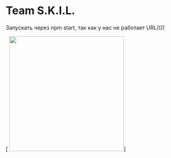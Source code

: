 # Team S.K.I.L.

Запускать через npm start, так как у нас не работает URL((((

 [ <img width=300 src="https://ru.meming.world/images/ru/thumb/7/73/%D0%A8%D0%B0%D0%B1%D0%BB%D0%BE%D0%BD_%D0%BA%D0%BE%D1%82.jpg/300px-%D0%A8%D0%B0%D0%B1%D0%BB%D0%BE%D0%BD_%D0%BA%D0%BE%D1%82.jpg">]

